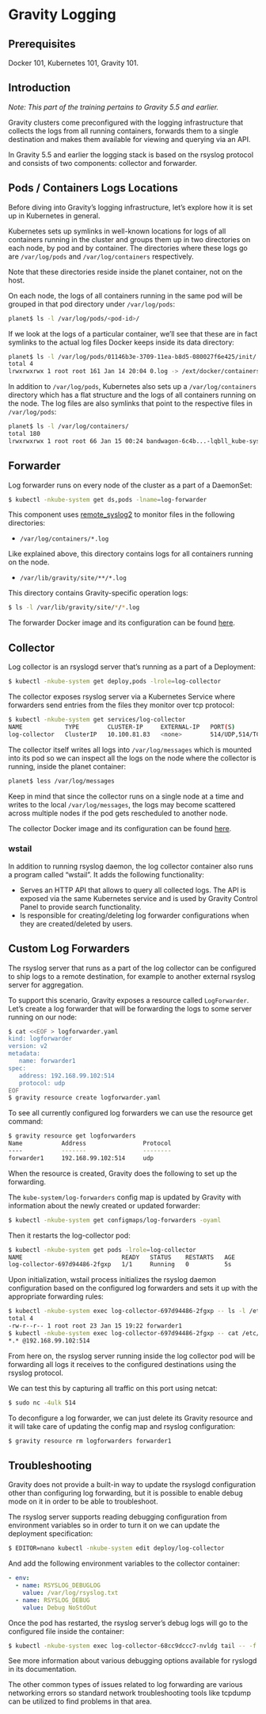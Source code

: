 # Gravity Logging

## Prerequisites

Docker 101, Kubernetes 101, Gravity 101.

## Introduction

_Note: This part of the training pertains to Gravity 5.5 and earlier._

Gravity clusters come preconfigured with the logging infrastructure that collects the logs from all running containers, forwards them to a single destination and makes them available for viewing and querying via an API.

In Gravity 5.5 and earlier the logging stack is based on the rsyslog protocol and consists of two components: collector and forwarder.

## Pods / Containers Logs Locations

Before diving into Gravity’s logging infrastructure, let’s explore how it is set up in Kubernetes in general.

Kubernetes sets up symlinks in well-known locations for logs of all containers running in the cluster and groups them up in two directories on each node, by pod and by container. The directories where these logs go are `/var/log/pods` and `/var/log/containers` respectively.

Note that these directories reside inside the planet container, not on the host.

On each node, the logs of all containers running in the same pod will be grouped in that pod directory under `/var/log/pods`:

```bash
planet$ ls -l /var/log/pods/<pod-id>/
```

If we look at the logs of a particular container, we’ll see that these are in fact symlinks to the actual log files Docker keeps inside its data directory:

```bash
planet$ ls -l /var/log/pods/01146b3e-3709-11ea-b8d5-080027f6e425/init/
total 4
lrwxrwxrwx 1 root root 161 Jan 14 20:04 0.log -> /ext/docker/containers/236f...-json.log
```

In addition to `/var/log/pods`, Kubernetes also sets up a `/var/log/containers` directory which has a flat structure and the logs of all containers running on the node. The log files are also symlinks that point to the respective files in `/var/log/pods`:

```bash
planet$ ls -l /var/log/containers/
total 180
lrwxrwxrwx 1 root root 66 Jan 15 00:24 bandwagon-6c4b...-lqbll_kube-system_bandwagon-2641....log -> /var/log/pods/0b8e.../bandwagon/1.log
```

## Forwarder

Log forwarder runs on every node of the cluster as a part of a DaemonSet:

```bash
$ kubectl -nkube-system get ds,pods -lname=log-forwarder
```

This component uses [remote_syslog2](https://github.com/papertrail/remote_syslog2) to monitor files in the following directories:

* `/var/log/containers/*.log`

Like explained above, this directory contains logs for all containers running on the node.

* `/var/lib/gravity/site/**/*.log`

This directory contains Gravity-specific operation logs:

```bash
$ ls -l /var/lib/gravity/site/*/*.log
```

The forwarder Docker image and its configuration can be found [here](https://github.com/gravitational/logging-app/tree/version/5.5.x/images/forwarder).

## Collector

Log collector is an rsyslogd server that’s running as a part of a Deployment:

```bash
$ kubectl -nkube-system get deploy,pods -lrole=log-collector
```

The collector exposes rsyslog server via a Kubernetes Service where forwarders send entries from the files they monitor over tcp protocol:

```bash
$ kubectl -nkube-system get services/log-collector
NAME            TYPE        CLUSTER-IP     EXTERNAL-IP   PORT(S)                    AGE
log-collector   ClusterIP   10.100.81.83   <none>        514/UDP,514/TCP,8083/TCP   6h54m
```

The collector itself writes all logs into `/var/log/messages` which is mounted into its pod so we can inspect all the logs on the node where the collector is running, inside the planet container:

```bash
planet$ less /var/log/messages
```

Keep in mind that since the collector runs on a single node at a time and writes to the local `/var/log/messages`, the logs may become scattered across multiple nodes if the pod gets rescheduled to another node.

The collector Docker image and its configuration can be found [here](https://github.com/gravitational/logging-app/tree/version/5.5.x/images/collector).

### wstail

In addition to running rsyslog daemon, the log collector container also runs a program called “wstail”. It adds the following functionality:

* Serves an HTTP API that allows to query all collected logs. The API is exposed via the same Kubernetes service and is used by Gravity Control Panel to provide search functionality.
* Is responsible for creating/deleting log forwarder configurations when they are created/deleted by users.

## Custom Log Forwarders

The rsyslog server that runs as a part of the log collector can be configured to ship logs to a remote destination, for example to another external rsyslog server for aggregation.

To support this scenario, Gravity exposes a resource called `LogForwarder`. Let’s create a log forwarder that will be forwarding the logs to some server running on our node:

```bash
$ cat <<EOF > logforwarder.yaml
kind: logforwarder
version: v2
metadata:
   name: forwarder1
spec:
   address: 192.168.99.102:514
   protocol: udp
EOF
$ gravity resource create logforwarder.yaml
```

To see all currently configured log forwarders we can use the resource get command:

```bash
$ gravity resource get logforwarders
Name           Address                Protocol
----           -------                --------
forwarder1     192.168.99.102:514     udp
```

When the resource is created, Gravity does the following to set up the forwarding.

The `kube-system/log-forwarders` config map is updated by Gravity with information about the newly created or updated forwarder:

```bash
$ kubectl -nkube-system get configmaps/log-forwarders -oyaml
```

Then it restarts the log-collector pod:

```bash
$ kubectl -nkube-system get pods -lrole=log-collector
NAME                            READY   STATUS    RESTARTS   AGE
log-collector-697d94486-2fgxp   1/1     Running   0          5s
```

Upon initialization, wstail process initializes the rsyslog daemon configuration based on the configured log forwarders and sets it up with the appropriate forwarding rules:

```bash
$ kubectl -nkube-system exec log-collector-697d94486-2fgxp -- ls -l /etc/rsyslog.d
total 4
-rw-r--r-- 1 root root 23 Jan 15 19:22 forwarder1
$ kubectl -nkube-system exec log-collector-697d94486-2fgxp -- cat /etc/rsyslog.d/forwarder1
*.* @192.168.99.102:514
```

From here on, the rsyslog server running inside the log collector pod will be forwarding all logs it receives to the configured destinations using the rsyslog protocol.

We can test this by capturing all traffic on this port using netcat:

```bash
$ sudo nc -4ulk 514
```

To deconfigure a log forwarder, we can just delete its Gravity resource and it will take care of updating the config map and rsyslog configuration:

```bash
$ gravity resource rm logforwarders forwarder1
```

## Troubleshooting

Gravity does not provide a built-in way to update the rsyslogd configuration other than configuring log forwarding, but it is possible to enable debug mode on it in order to be able to troubleshoot.

The rsyslog server supports reading debugging configuration from environment variables so in order to turn it on we can update the deployment specification:

```bash
$ EDITOR=nano kubectl -nkube-system edit deploy/log-collector
```

And add the following environment variables to the collector container:

```yaml
- env:
  - name: RSYSLOG_DEBUGLOG
    value: /var/log/rsyslog.txt
  - name: RSYSLOG_DEBUG
    value: Debug NoStdOut
```

Once the pod has restarted, the rsyslog server’s debug logs will go to the configured file inside the container:

```bash
$ kubectl -nkube-system exec log-collector-68cc9dccc7-nvldg tail -- -f /var/log/rsyslog.txt
```

See more information about various debugging options available for ryslogd in its documentation.

The other common types of issues related to log forwarding are various networking errors so standard network troubleshooting tools like tcpdump can be utilized to find problems in that area.
